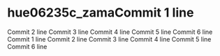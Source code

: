 # hue06235c_zamaCommit 1 line
Commit 2 line
Commit 3 line
Commit 4 line
Commit 5 line
Commit 6 line
Commit 1 line
Commit 2 line
Commit 3 line
Commit 4 line
Commit 5 line
Commit 6 line
